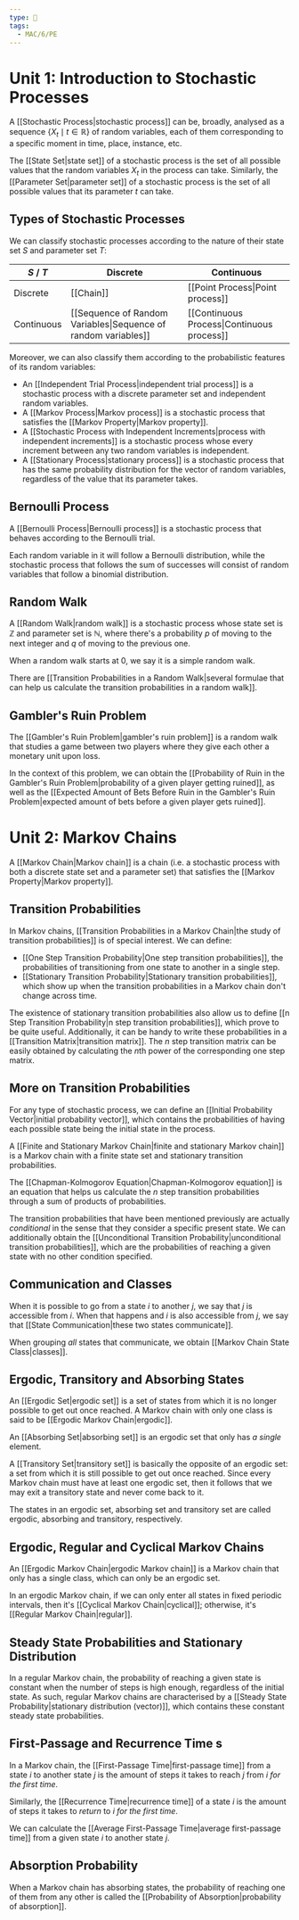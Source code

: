 ```yaml
---
type: 🏫
tags:
  - MAC/6/PE
---
```


# Unit 1: Introduction to Stochastic Processes

A [[Stochastic Process|stochastic process]] can be, broadly, analysed as a sequence $\left\{ X_{t} \mid t \in \mathbb{R} \right\}$ of random variables, each of them corresponding to a specific moment in time, place, instance, etc. 

The [[State Set|state set]] of a stochastic process is the set of all possible values that the random variables $X_{t}$ in the process can take. Similarly, the [[Parameter Set|parameter set]] of a stochastic process is the set of all possible values that its parameter $t$ can take. 

## Types of Stochastic Processes

We can classify stochastic processes according to the nature of their state set $S$ and parameter set $T$:

| $S$ / $T$  | Discrete                                                       | Continuous                                 |
| ---------- | -------------------------------------------------------------- | ------------------------------------------ |
| Discrete   | [[Chain]]                                                      | [[Point Process\|Point process]]           |
| Continuous | [[Sequence of Random Variables\|Sequence of random variables]] | [[Continuous Process\|Continuous process]] |

Moreover, we can also classify them according to the probabilistic features of its random variables:

- An [[Independent Trial Process|independent trial process]] is a stochastic process with a discrete parameter set and independent random variables.
- A [[Markov Process|Markov process]] is a stochastic process that satisfies the [[Markov Property|Markov property]].
- A [[Stochastic Process with Independent Increments|process with independent increments]] is a stochastic process whose every increment between any two random variables is independent. 
- A [[Stationary Process|stationary process]] is a stochastic process that has the same probability distribution for the vector of random variables, regardless of the value that its parameter takes.

## Bernoulli Process

A [[Bernoulli Process|Bernoulli process]] is a stochastic process that behaves according to the Bernoulli trial.

Each random variable in it will follow a Bernoulli distribution, while the stochastic process that follows the sum of successes will consist of random variables that follow a binomial distribution.

## Random Walk

A [[Random Walk|random walk]] is a stochastic process whose state set is $\mathbb{Z}$ and parameter set is $\mathbb{N}$, where there's a probability $p$ of moving to the next integer and $q$ of moving to the previous one. 

When a random walk starts at $0$, we say it is a simple random walk.

There are [[Transition Probabilities in a Random Walk|several formulae that can help us calculate the transition probabilities in a random walk]]. 

## Gambler's Ruin Problem

The [[Gambler's Ruin Problem|gambler's ruin problem]] is a random walk that studies a game between two players where they give each other a monetary unit upon loss. 

In the context of this problem, we can obtain the [[Probability of Ruin in the Gambler's Ruin Problem|probability of a given player getting ruined]], as well as the [[Expected Amount of Bets Before Ruin in the Gambler's Ruin Problem|expected amount of bets before a given player gets ruined]].

# Unit 2: Markov Chains

A [[Markov Chain|Markov chain]] is a chain (i.e. a stochastic process with both a discrete state set and a parameter set) that satisfies the [[Markov Property|Markov property]]. 

## Transition Probabilities

In Markov chains, [[Transition Probabilities in a Markov Chain|the study of transition probabilities]] is of special interest. We can define:

- [[One Step Transition Probability|One step transition probabilities]], the probabilities of transitioning from one state to another in a single step. 
- [[Stationary Transition Probability|Stationary transition probabilities]], which show up when the transition probabilities in a Markov chain don't change across time.

The existence of stationary transition probabilities also allow us to define [[n Step Transition Probability|n step transition probabilities]], which prove to be quite useful. Additionally, it can be handy to write these probabilities in a [[Transition Matrix|transition matrix]]. The $n$ step transition matrix can be easily obtained by calculating the $n$th power of the corresponding one step matrix. 

## More on Transition Probabilities

For any type of stochastic process, we can define an [[Initial Probability Vector|initial probability vector]], which contains the probabilities of having each possible state being the initial state in the process. 

A [[Finite and Stationary Markov Chain|finite and stationary Markov chain]] is a Markov chain with a finite state set and stationary transition probabilities. 

The [[Chapman-Kolmogorov Equation|Chapman-Kolmogorov equation]] is an equation that helps us calculate the $n$ step transition probabilities through a sum of products of probabilities. 

The transition probabilities that have been mentioned previously are actually _conditional_ in the sense that they consider a specific present state. We can additionally obtain the [[Unconditional Transition Probability|unconditional transition probabilities]], which are the probabilities of reaching a given state with no other condition specified. 

## Communication and Classes

When it is possible to go from a state $i$ to another $j$, we say that $j$ is accessible from $i$. When that happens and $i$ is also accessible from $j$, we say that [[State Communication|these two states communicate]].

When grouping _all_ states that communicate, we obtain [[Markov Chain State Class|classes]]. 

## Ergodic, Transitory and Absorbing States

An [[Ergodic Set|ergodic set]] is a set of states from which it is no longer possible to get out once reached. A Markov chain with only one class is said to be [[Ergodic Markov Chain|ergodic]].

An [[Absorbing Set|absorbing set]] is an ergodic set that only has _a single_ element. 

A [[Transitory Set|transitory set]] is basically the opposite of an ergodic set: a set from which it is still possible to get out once reached. Since every Markov chain must have at least one ergodic set, then it follows that we may exit a transitory state and never come back to it. 

The states in an ergodic set, absorbing set and transitory set are called ergodic, absorbing and transitory, respectively.

## Ergodic, Regular and Cyclical Markov Chains

An [[Ergodic Markov Chain|ergodic Markov chain]] is a Markov chain that only has a single class, which can only be an ergodic set. 

In an ergodic Markov chain, if we can only enter all states in fixed periodic intervals, then it's [[Cyclical Markov Chain|cyclical]]; otherwise, it's [[Regular Markov Chain|regular]].

## Steady State Probabilities and Stationary Distribution

In a regular Markov chain, the probability of reaching a given state is constant when the number of steps is high enough, regardless of the initial state. As such, regular Markov chains are characterised by a [[Steady State Probability|stationary distribution (vector)]], which contains these constant steady state probabilities. 

## First-Passage and Recurrence Time s

In a Markov chain, the [[First-Passage Time|first-passage time]] from a state $i$ to another state $j$ is the amount of steps it takes to reach $j$ from $i$ _for the first time_. 

Similarly, the [[Recurrence Time|recurrence time]] of a state $i$ is the amount of steps it takes to _return_ to $i$ _for the first time_.

We can calculate the [[Average First-Passage Time|average first-passage time]] from a given state $i$ to another state $j$. 

## Absorption Probability

When a Markov chain has absorbing states, the probability of reaching one of them from any other is called the [[Probability of Absorption|probability of absorption]]. 
